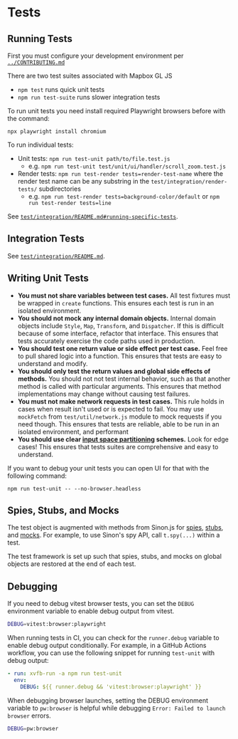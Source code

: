 
# Tests

## Running Tests

First you must configure your development environment per [`../CONTRIBUTING.md`](../CONTRIBUTING.md)

There are two test suites associated with Mapbox GL JS

 - `npm test` runs quick unit tests
 - `npm run test-suite` runs slower integration tests

To run unit tests you need install required Playwright browsers before with the command:
```
npx playwright install chromium
```

To run individual tests:
 - Unit tests: `npm run test-unit path/to/file.test.js`
   - e.g. `npm run test-unit test/unit/ui/handler/scroll_zoom.test.js`
 - Render tests: `npm run test-render tests=render-test-name` where the render test name can be any substring in the `test/integration/render-tests/` subdirectories
   - e.g. `npm run test-render tests=background-color/default` or `npm run test-render tests=line`

See [`test/integration/README.md#running-specific-tests`](./integration/README.md#running-specific-tests).

## Integration Tests

See [`test/integration/README.md`](./integration/README.md).

## Writing Unit Tests

 - **You must not share variables between test cases.** All test fixtures must be wrapped in `create` functions. This ensures each test is run in an isolated environment.
 - **You should not mock any internal domain objects.** Internal domain objects include `Style`, `Map`, `Transform`, and `Dispatcher`. If this is difficult because of some interface, refactor that interface. This ensures that tests accurately exercise the code paths used in production.
 - **You should test one return value or side effect per test case.** Feel free to pull shared logic into a function. This ensures that tests are easy to understand and modify.
 - **You should only test the return values and global side effects of methods.** You should not not test internal behavior, such as that another method is called with particular arguments. This ensures that method implementations may change without causing test failures.
 - **You must not make network requests in test cases.** This rule holds in cases when result isn't used or is expected to fail. You may use `mockFetch` from `test/util/network.js` module to mock requests if you need though. This ensures that tests are reliable, able to be run in an isolated environment, and performant
 - **You should use clear [input space partitioning](http://crystal.uta.edu/~ylei/cse4321/data/isp.pdf) schemes.** Look for edge cases! This ensures that tests suites are comprehensive and easy to understand.

If you want to debug your unit tests you can open UI for that with the following command:
```
npm run test-unit -- --no-browser.headless
```

## Spies, Stubs, and Mocks

The test object is augmented with methods from Sinon.js for [spies](http://sinonjs.org/docs/#spies), [stubs](http://sinonjs.org/docs/#stubs), and [mocks](http://sinonjs.org/docs/#mocks). For example, to use Sinon's spy API, call `t.spy(...)` within a test.

The test framework is set up such that spies, stubs, and mocks on global objects are restored at the end of each test.

## Debugging

If you need to debug vitest browser tests, you can set the `DEBUG` environment variable to enable debug output from vitest.

```sh
DEBUG=vitest:browser:playwright
```

When running tests in CI, you can check for the `runner.debug` variable to enable debug output conditionally. For example, in a GitHub Actions workflow, you can use the following snippet for running `test-unit` with debug output:

```yml
- run: xvfb-run -a npm run test-unit
  env:
    DEBUG: ${{ runner.debug && 'vitest:browser:playwright' }}
```

When debugging browser launches, setting the DEBUG environment variable to `pw:browser` is helpful while debugging `Error: Failed to launch browser` errors.

```sh
DEBUG=pw:browser
```
